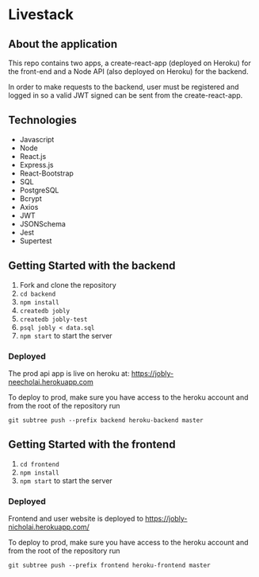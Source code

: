 # Livestack 

## About the application

This repo contains two apps, a create-react-app (deployed on Heroku) for the front-end and a Node API (also deployed on Heroku) for the backend. 

In order to make requests to the backend, user must be registered and logged in so a valid JWT signed can be sent from the create-react-app. 

## Technologies

- Javascript
- Node
- React.js
- Express.js
- React-Bootstrap
- SQL
- PostgreSQL
- Bcrypt
- Axios
- JWT
- JSONSchema
- Jest
- Supertest

## Getting Started with the backend

1. Fork and clone the repository
2. `cd backend`
2. `npm install`
3. `createdb jobly`
4. `createdb jobly-test`
5. `psql jobly < data.sql`
6. `npm start` to start the server

### Deployed 

The prod api app is live on heroku at: 
https://jobly-neecholai.herokuapp.com

To deploy to prod, make sure you have access to the heroku account and from the root of the repository run 

`git subtree push --prefix backend heroku-backend master`

## Getting Started with the frontend

1. `cd frontend`
2. `npm install`
3. `npm start` to start the server

### Deployed

Frontend and user website is deployed to https://jobly-nicholai.herokuapp.com/ 

To deploy to prod, make sure you have access to the heroku account and from the root of the repository run 

`git subtree push --prefix frontend heroku-frontend master`
